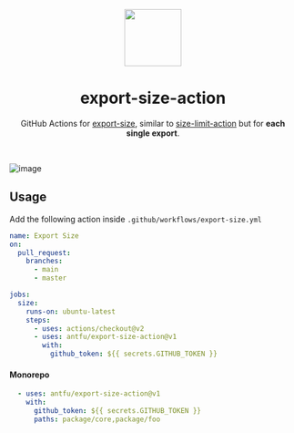 <p align='center'>
  <img src='https://avatars0.githubusercontent.com/u/44036562?s=200&v=4' width='100'>
</p>

<h1 align='center'>export-size-action</h1>

<p align='center'>
  GitHub Actions for <a href='https://github.com/antfu/export-size'>export-size</a>, similar to <a href='https://github.com/andresz1/size-limit-action'>size-limit-action</a> but for <b>each single export</b>.
</p>

<br>

![image](https://user-images.githubusercontent.com/11247099/98110849-b1d28600-1eda-11eb-9fae-c0ed2216f5b1.png)

## Usage

Add the following action inside `.github/workflows/export-size.yml`

```yaml
name: Export Size
on:
  pull_request:
    branches:
      - main
      - master

jobs:
  size:
    runs-on: ubuntu-latest
    steps:
      - uses: actions/checkout@v2
      - uses: antfu/export-size-action@v1
        with:
          github_token: ${{ secrets.GITHUB_TOKEN }}
```

#### Monorepo

```yaml
  - uses: antfu/export-size-action@v1
    with:
      github_token: ${{ secrets.GITHUB_TOKEN }}
      paths: package/core,package/foo
```
